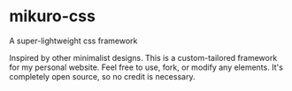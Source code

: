 # mikuro-css
A super-lightweight css framework 

Inspired by other minimalist designs. This is a custom-tailored framework for my personal website. 
Feel free to use, fork, or modify any elements.
It's completely open source, so no credit is necessary.
